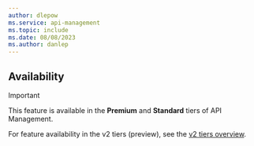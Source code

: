 ```yaml
---
author: dlepow
ms.service: api-management
ms.topic: include
ms.date: 08/08/2023
ms.author: danlep
---
```


## Availability

> [!IMPORTANT]
> This feature is available in the **Premium** and **Standard** tiers of API Management.
>
> For feature availability in the v2 tiers (preview), see the [v2 tiers overview](../articles/api-management/v2-service-tiers-overview.md#features-and-limitations).
